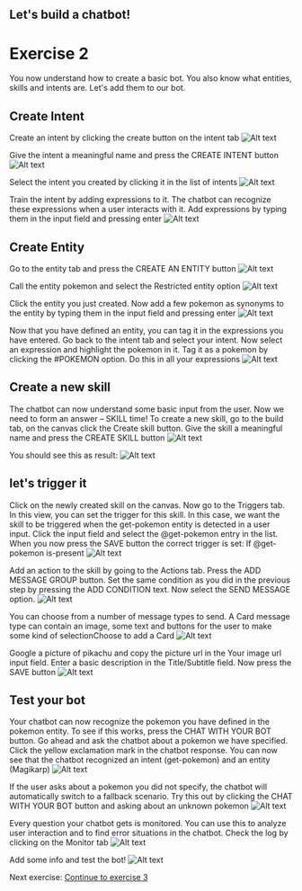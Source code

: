 ## Let's build a chatbot!
# Exercise 2 #

You now understand how to create a basic bot. You also know what entities, skills and intents are. Let's add them to our bot.

## Create Intent ##
Create an intent by clicking the create button on the intent tab
![Alt text](/../screenshots/part2/createIntent1.png?raw=true "")

Give the intent a meaningful name and press the CREATE INTENT button
![Alt text](/../screenshots/part2/Picture13.png?raw=true "")

Select the intent you created by clicking it in the list of intents
![Alt text](/../screenshots/part2/createExpressions1.png?raw=true "")

Train the intent by adding expressions to it. The chatbot can recognize these expressions when a user interacts with it. Add expressions by typing them in the input field and pressing enter
![Alt text](/../screenshots/part2/createExpressions2.png?raw=true "")


## Create Entity ##
Go to the entity tab and press the CREATE AN ENTITY button
![Alt text](/../screenshots/part2/createEntity1.png?raw=true "")

Call the entity pokemon and select the Restricted entity option
![Alt text](/../screenshots/part2/Picture16.png?raw=true "")

Click the entity you just created. Now add a few pokemon as synonyms to the entity by typing them in the input field and pressing enter
![Alt text](/../screenshots/part2/createEntity2.png?raw=true "")

Now that you have defined an entity, you can tag it in the expressions you have entered. Go back to the intent tab and select your intent. Now select an expression and highlight the pokemon in it. Tag it as a pokemon by clicking the #POKEMON option. Do this in all your expressions
![Alt text](/../screenshots/part2/tagExpressions1.png?raw=true "")

## Create a new skill ##

The chatbot can now understand some basic input from the user. Now we need to form an answer – SKILL time! 
To create a new skill, go to the build tab, on the canvas click the Create skill button. Give the skill a meaningful name and press the CREATE SKILL button
![Alt text](/../screenshots/part2/Picture22.png?raw=true "")

You should see this as result:
![Alt text](/../screenshots/part2/Picture23.png?raw=true "")


## let's trigger it ##
Click on the newly created skill on the canvas. Now go to the Triggers tab. In this view, you can set the trigger for this skill. In this case, we want the skill to be triggered when the get-pokemon entity is detected in a user input. Click the input field and select the @get-pokemon entry in the list. When you now press the SAVE button the correct trigger is set: If @get-pokemon is-present
![Alt text](/../screenshots/part2/skillTrigger1.png?raw=true "")

Add an action to the skill by going to the Actions tab. Press the ADD MESSAGE GROUP button. Set the same condition as you did in the previous step by pressing the ADD CONDITION text. Now select the SEND MESSAGE option.
![Alt text](/../screenshots/part2/Picture25.png?raw=true "")

You can choose from a number of message types to send. A Card message type can contain an image, some text and buttons for the user to make some kind of selectionChoose to add a Card
![Alt text](/../screenshots/part2/Picture26.png?raw=true "")

Google a picture of pikachu and copy the picture url in the Your image url input field. Enter a basic description in the Title/Subtitle field. Now press the SAVE button
![Alt text](/../screenshots/part2/Picture27.png?raw=true "")


## Test your bot ##
Your chatbot can now recognize the pokemon you have defined in the pokemon entity. To see if this works, press the CHAT WITH YOUR BOT button. Go ahead and ask the chatbot about a pokemon we have specified. Click the yellow exclamation mark in the chatbot response. You can now see that the chatbot recognized an intent (get-pokemon) and an entity (Magikarp)
![Alt text](/../screenshots/part2/test1.png?raw=true "")

If the user asks about a pokemon you did not specify, the chatbot will automatically switch to a fallback scenario. Try this out by clicking the CHAT WITH YOUR BOT button and asking about an unknown pokemon
![Alt text](/../screenshots/part2/test2.png?raw=true "")

Every question your chatbot gets is monitored. You can use this to analyze user interaction and to find error situations in the chatbot. Check the log by clicking on the Monitor tab
![Alt text](/../screenshots/part2/monitor1.png?raw=true "")

Add some info and test the bot!
![Alt text](/../screenshots/part2/Picture28.png?raw=true "")


Next exercise:
[Continue to exercise 3](/../Exercise-3/README.md)
